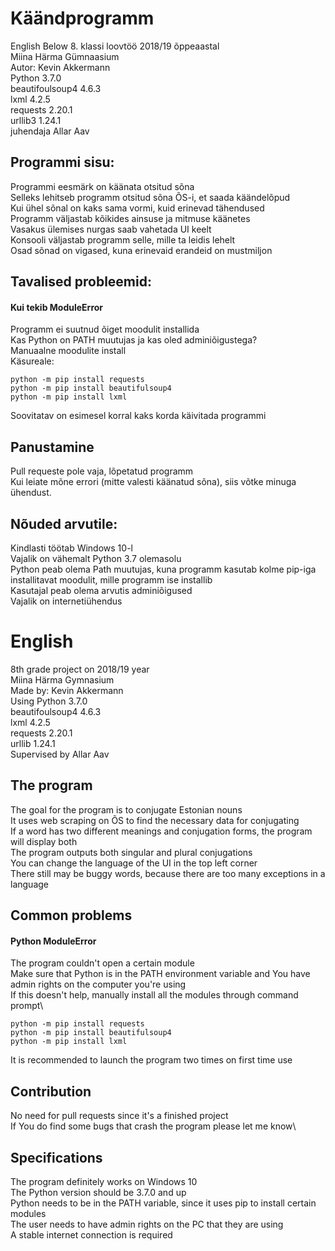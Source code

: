 # Käändprogramm
English Below 
8. klassi loovtöö 2018/19 õppeaastal\
Miina Härma Gümnaasium\
Autor: Kevin Akkermann\
Python 3.7.0\
beautifoulsoup4 4.6.3\
lxml 4.2.5\
requests 2.20.1\
urllib3 1.24.1\
juhendaja Allar Aav

## Programmi sisu:
Programmi eesmärk on käänata otsitud sõna\
Selleks lehitseb programm otsitud sõna ÕS-i, et saada käändelõpud\
Kui ühel sõnal on kaks sama vormi, kuid erinevad tähendused\
Programm väljastab kõikides ainsuse ja mitmuse käänetes\
Vasakus ülemises nurgas saab vahetada UI keelt\
Konsooli väljastab programm selle, mille ta leidis lehelt\
Osad sõnad on vigased, kuna erinevaid erandeid on mustmiljon

## Tavalised probleemid:
#### Kui tekib ModuleError
Programm ei suutnud õiget moodulit installida\
Kas Python on PATH muutujas ja kas oled adminiõigustega?\
Manuaalne moodulite install\
Käsureale:
```
python -m pip install requests
python -m pip install beautifulsoup4
python -m pip install lxml
```
Soovitatav on esimesel korral kaks korda käivitada programmi

## Panustamine
Pull requeste pole vaja, lõpetatud programm\
Kui leiate mõne errori (mitte valesti käänatud sõna), siis võtke minuga ühendust.

## Nõuded arvutile:
Kindlasti töötab Windows 10-l\
Vajalik on vähemalt Python 3.7 olemasolu\
Python peab olema Path muutujas, kuna programm kasutab kolme pip-iga installitavat moodulit, mille programm ise installib\
Kasutajal peab olema arvutis adminiõigused\
Vajalik on internetiühendus

# English
8th grade project on 2018/19 year\
Miina Härma Gymnasium\
Made by: Kevin Akkermann\
Using Python 3.7.0\
beautifoulsoup4 4.6.3\
lxml 4.2.5\
requests 2.20.1\
urllib 1.24.1\
Supervised by Allar Aav

## The program
The goal for the program is to conjugate Estonian nouns\
It uses web scraping on ÕS to find the necessary data for conjugating\
If a word has two different meanings and conjugation forms, the program will display both\
The program outputs both singular and plural conjugations\
You can change the language of the UI in the top left corner\
There still may be buggy words, because there are too many exceptions in a language

## Common problems
#### Python ModuleError
The program couldn't open a certain module\
Make sure that Python is in the PATH environment variable and You have admin rights on the computer you're using\
If this doesn't help, manually install all the modules through command prompt\
```
python -m pip install requests
python -m pip install beautifulsoup4
python -m pip install lxml
```
It is recommended to launch the program two times on first time use

## Contribution
No need for pull requests since it's a finished project\
If You do find some bugs that crash the program please let me know\

## Specifications
The program definitely works on Windows 10\
The Python version should be 3.7.0 and up\
Python needs to be in the PATH variable, since it uses pip to install certain modules\
The user needs to have admin rights on the PC that they are using\
A stable internet connection is required
